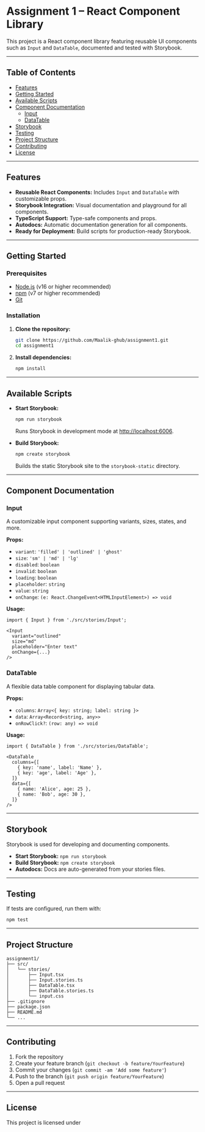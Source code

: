 # Assignment 1 – React Component Library

This project is a React component library featuring reusable UI components such as `Input` and `DataTable`, documented and tested with Storybook.

---

## Table of Contents

- [Features](#features)
- [Getting Started](#getting-started)
- [Available Scripts](#available-scripts)
- [Component Documentation](#component-documentation)
  - [Input](#input)
  - [DataTable](#datatable)
- [Storybook](#storybook)
- [Testing](#testing)
- [Project Structure](#project-structure)
- [Contributing](#contributing)
- [License](#license)

---

## Features

- **Reusable React Components:** Includes `Input` and `DataTable` with customizable props.
- **Storybook Integration:** Visual documentation and playground for all components.
- **TypeScript Support:** Type-safe components and props.
- **Autodocs:** Automatic documentation generation for all components.
- **Ready for Deployment:** Build scripts for production-ready Storybook.

---

## Getting Started

### Prerequisites

- [Node.js](https://nodejs.org/) (v16 or higher recommended)
- [npm](https://www.npmjs.com/) (v7 or higher recommended)
- [Git](https://git-scm.com/)

### Installation

1. **Clone the repository:**
   ```sh
   git clone https://github.com/Maalik-ghub/assignment1.git
   cd assignment1
   ```

2. **Install dependencies:**
   ```sh
   npm install
   ```

---

## Available Scripts

- **Start Storybook:**
  ```sh
  npm run storybook
  ```
  Runs Storybook in development mode at [http://localhost:6006](http://localhost:6006).

- **Build Storybook:**
  ```sh
  npm create storybook
  ```
  Builds the static Storybook site to the `storybook-static` directory.

---

## Component Documentation

### Input

A customizable input component supporting variants, sizes, states, and more.

**Props:**
- `variant`: `'filled' | 'outlined' | 'ghost'`
- `size`: `'sm' | 'md' | 'lg'`
- `disabled`: `boolean`
- `invalid`: `boolean`
- `loading`: `boolean`
- `placeholder`: `string`
- `value`: `string`
- `onChange`: `(e: React.ChangeEvent<HTMLInputElement>) => void`

**Usage:**
```tsx
import { Input } from './src/stories/Input';

<Input
  variant="outlined"
  size="md"
  placeholder="Enter text"
  onChange={...}
/>
```

### DataTable

A flexible data table component for displaying tabular data.

**Props:**
- `columns`: `Array<{ key: string; label: string }>`
- `data`: `Array<Record<string, any>>`
- `onRowClick?`: `(row: any) => void`

**Usage:**
```tsx
import { DataTable } from './src/stories/DataTable';

<DataTable
  columns={[
    { key: 'name', label: 'Name' },
    { key: 'age', label: 'Age' },
  ]}
  data={[
    { name: 'Alice', age: 25 },
    { name: 'Bob', age: 30 },
  ]}
/>
```

---

## Storybook

Storybook is used for developing and documenting components.

- **Start Storybook:** `npm run storybook`
- **Build Storybook:** `npm create storybook`
- **Autodocs:** Docs are auto-generated from your stories files.

---

## Testing

If tests are configured, run them with:

```sh
npm test
```

---

## Project Structure

```
assignment1/
├── src/
│   └── stories/
│       ├── Input.tsx
│       ├── Input.stories.ts
│       ├── DataTable.tsx
│       ├── DataTable.stories.ts
│       └── input.css
├── .gitignore
├── package.json
├── README.md
└── ...
```

---

## Contributing

1. Fork the repository
2. Create your feature branch (`git checkout -b feature/YourFeature`)
3. Commit your changes (`git commit -am 'Add some feature'`)
4. Push to the branch (`git push origin feature/YourFeature`)
5. Open a pull request

---

## License

This project is licensed under
